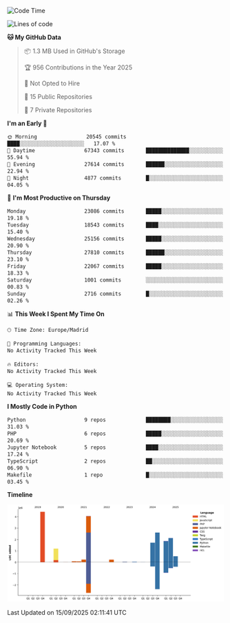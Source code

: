 <!--START_SECTION:waka-->
![Code Time](http://img.shields.io/badge/Code%20Time-839%20hrs%2038%20mins-blue)

![Lines of code](https://img.shields.io/badge/From%20Hello%20World%20I%27ve%20Written-19.1%20million%20lines%20of%20code-blue)

**🐱 My GitHub Data** 

> 📦 1.3 MB Used in GitHub's Storage 
 > 
> 🏆 956 Contributions in the Year 2025
 > 
> 🚫 Not Opted to Hire
 > 
> 📜 15 Public Repositories 
 > 
> 🔑 7 Private Repositories 
 > 
**I'm an Early 🐤** 

```text
🌞 Morning                20545 commits       ████░░░░░░░░░░░░░░░░░░░░░   17.07 % 
🌆 Daytime                67343 commits       ██████████████░░░░░░░░░░░   55.94 % 
🌃 Evening                27614 commits       ██████░░░░░░░░░░░░░░░░░░░   22.94 % 
🌙 Night                  4877 commits        █░░░░░░░░░░░░░░░░░░░░░░░░   04.05 % 
```
📅 **I'm Most Productive on Thursday** 

```text
Monday                   23086 commits       █████░░░░░░░░░░░░░░░░░░░░   19.18 % 
Tuesday                  18543 commits       ████░░░░░░░░░░░░░░░░░░░░░   15.40 % 
Wednesday                25156 commits       █████░░░░░░░░░░░░░░░░░░░░   20.90 % 
Thursday                 27810 commits       ██████░░░░░░░░░░░░░░░░░░░   23.10 % 
Friday                   22067 commits       █████░░░░░░░░░░░░░░░░░░░░   18.33 % 
Saturday                 1001 commits        ░░░░░░░░░░░░░░░░░░░░░░░░░   00.83 % 
Sunday                   2716 commits        █░░░░░░░░░░░░░░░░░░░░░░░░   02.26 % 
```


📊 **This Week I Spent My Time On** 

```text
🕑︎ Time Zone: Europe/Madrid

💬 Programming Languages: 
No Activity Tracked This Week

🔥 Editors: 
No Activity Tracked This Week

💻 Operating System: 
No Activity Tracked This Week
```

**I Mostly Code in Python** 

```text
Python                   9 repos             ████████░░░░░░░░░░░░░░░░░   31.03 % 
PHP                      6 repos             █████░░░░░░░░░░░░░░░░░░░░   20.69 % 
Jupyter Notebook         5 repos             ████░░░░░░░░░░░░░░░░░░░░░   17.24 % 
TypeScript               2 repos             ██░░░░░░░░░░░░░░░░░░░░░░░   06.90 % 
Makefile                 1 repo              █░░░░░░░░░░░░░░░░░░░░░░░░   03.45 % 
```



**Timeline**

![Lines of Code chart](https://raw.githubusercontent.com/danisoronellas/danisoronellas/main/assets/bar_graph.png)


 Last Updated on 15/09/2025 02:11:41 UTC
<!--END_SECTION:waka-->
